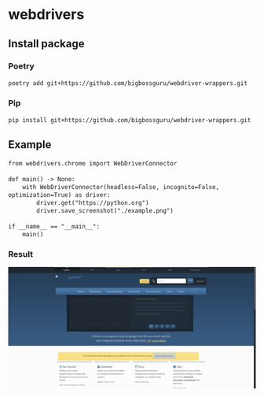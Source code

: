 # webdrivers

## Install package

### Poetry

```
poetry add git+https://github.com/bigbossguru/webdriver-wrappers.git
```

### Pip

```
pip install git+https://github.com/bigbossguru/webdriver-wrappers.git
```

## Example

```
from webdrivers.chrome import WebDriverConnector

def main() -> None:
    with WebDriverConnector(headless=False, incognito=False, optimization=True) as driver:
        driver.get("https://python.org")
        driver.save_screenshot("./example.png")

if __name__ == "__main__":
    main()
```

### Result

![Example result](example.png)
